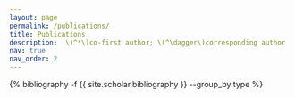 ```yaml
---
layout: page
permalink: /publications/
title: Publications
description:  \(^*\)co-first author; \(^\dagger\)corresponding author
nav: true
nav_order: 2
---
```

<!-- _pages/publications.md -->
<div class="publications">
{% bibliography -f {{ site.scholar.bibliography }} --group_by type %}
</div>

